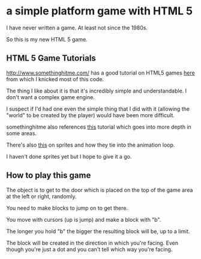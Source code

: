 # a simple platform game with HTML 5

I have never written a game. At least not since the 1980s.

So this is my new HTML 5 game.


## HTML 5 Game Tutorials

http://www.somethinghitme.com/ has a good tutorial on HTML5 games
[here](http://www.somethinghitme.com/) from which I knicked most of
this code.

The thing I like about it is that it's incredibly simple and
understandable. I don't want a complex game engine.

I suspect if I'd had one even the simple thing that I did with it
(allowing the "world" to be created by the player) would have been
more difficult.


somethinghitme also references
[this](http://www.lostdecadegames.com/how-to-make-a-simple-html5-canvas-game/)
tutorial which goes into more depth in some areas.

There's also
[this](http://www.williammalone.com/articles/create-html5-canvas-javascript-sprite-animation/)
on sprites and how they tie into the animation loop.

I haven't done sprites yet but I hope to give it a go.


## How to play this game

The object is to get to the door which is placed on the top of the
game area at the left or right, randomly.

You need to make blocks to jump on to get there.

You move with cursors (up is jump) and make a block with "b".

The longer you hold "b" the bigger the resulting block will be, up to
a limit.

The block will be created in the direction in which you're
facing. Even though you're just a dot and you can't tell which way
you're facing.
